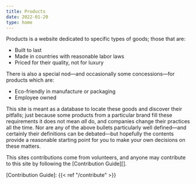 ```yaml
---
title: Products
date: 2022-01-20
type: home
---
```


Products is a website dedicated to specific types of goods; those that are:

* Built to last
* Made in countries with reasonable labor laws
* Priced for their quality, not for luxury

There is also a special nod—and occasionally some concessions—for products which
are:

* Eco-friendly in manufacture or packaging
* Employee owned

This site is meant as a database to locate these goods and discover their
pitfalls; just because some products from a particular brand fill these
requirements it does not mean _all_ do, and companies change their practices all
the time. Nor are any of the above bullets particularly well defined—and
certainly their definitions can be debated—but hopefully the contents provide a
reasonable starting point for you to make your own decisions on these matters.

This sites contributions come from volunteers, and anyone may contribute to this
site by following the [Contribution Guide][].

[Contribution Guide]: {{< ref "/contribute" >}}
